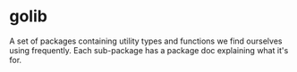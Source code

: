 # golib

A set of packages containing utility types and functions we find ourselves
using frequently. Each sub-package has a package doc explaining what it's for.
